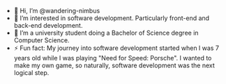 - 👋 Hi, I’m @wandering-nimbus
- 👀 I’m interested in software development. Particularly front-end and back-end development.
- 🌱 I’m a university student doing a Bachelor of Science degree in Computer Science.
- ⚡ Fun fact: My journey into software development started when I was 7 years old while I was playing "Need for Speed: Porsche". I wanted to make my own game, so naturally, software development was the next logical step.

<!---
wandering-nimbus/wandering-nimbus is a ✨ special ✨ repository because its `README.md` (this file) appears on your GitHub profile.
You can click the Preview link to take a look at your changes.
--->
